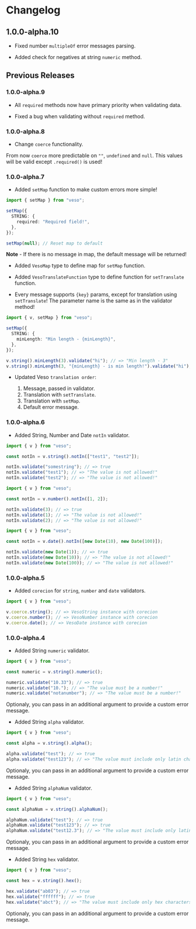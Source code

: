 # Changelog

## 1.0.0-alpha.10

- Fixed number `multipleOf` error messages parsing.

- Added check for negatives at string `numeric` method.

## Previous Releases

### 1.0.0-alpha.9

- All `required` methods now have primary priority when validating data.

- Fixed a bug when validating without `required` method.

### 1.0.0-alpha.8

- Change `coerce` functionality.

From now `coerce` more predictable on `""`, `undefined` and `null`. This values will be valid except `.required()` is used!

### 1.0.0-alpha.7

- Added `setMap` function to make custom errors more simple!

```ts
import { setMap } from "veso";

setMap({
  STRING: {
    required: "Required field!",
  },
});

setMap(null); // Reset map to default
```

**Note** - If there is no message in map, the default message will be returned!

- Added `VesoMap` type to define map for `setMap` function.

- Added `VesoTranslateFunction` type to define function for `setTranslate` function.

- Every message supports `{key}` params, except for translation using `setTranslate`! The parameter name is the same as in the validator method!

```ts
import { v, setMap } from "veso";

setMap({
  STRING: {
    minLength: "Min length - {minLength}",
  },
});

v.string().minLength(3).validate("hi"); // => "Min length - 3"
v.string().minLength(3, "{minLength} - is min length!").validate("hi"); // => "3 - is min length!"
```

- Updated Veso `translation order`:

  1. Message, passed in validator.
  2. Translation with `setTranslate`.
  3. Translation with `setMap`.
  4. Default error message.

### 1.0.0-alpha.6

- Added String, Number and Date `notIn` validator.

```ts
import { v } from "veso";

const notIn = v.string().notIn(["test1", "test2"]);

notIn.validate("somestring"); // => true
notIn.validate("test1"); // => "The value is not allowed!"
notIn.validate("test2"); // => "The value is not allowed!"
```

```ts
import { v } from "veso";

const notIn = v.number().notIn([1, 2]);

notIn.validate(3); // => true
notIn.validate(1); // => "The value is not allowed!"
notIn.validate(2); // => "The value is not allowed!"
```

```ts
import { v } from "veso";

const notIn = v.date().notIn([new Date(10), new Date(100)]);

notIn.validate(new Date(1)); // => true
notIn.validate(new Date(10)); // => "The value is not allowed!"
notIn.validate(new Date(100)); // => "The value is not allowed!"
```

### 1.0.0-alpha.5

- Added `corecion` for `string`, `number` and `date` validators.

```ts
import { v } from "veso";

v.coerce.string(); // => VesoString instance with corecion
v.coerce.number(); // => VesoNumber instance with corecion
v.coerce.date(); // => VesoDate instance with corecion
```

### 1.0.0-alpha.4

- Added String `numeric` validator.

```ts
import { v } from "veso";

const numeric = v.string().numeric();

numeric.validate("10.33"); // => true
numeric.validate("10."); // => "The value must be a number!"
numeric.validate("notanumber"); // => "The value must be a number!"
```

Optionaly, you can pass in an additional argument to provide a custom error message.

- Added String `alpha` validator.

```ts
import { v } from "veso";

const alpha = v.string().alpha();

alpha.validate("test"); // => true
alpha.validate("test123"); // => "The value must include only latin characters!"
```

Optionaly, you can pass in an additional argument to provide a custom error message.

- Added String `alphaNum` validator.

```ts
import { v } from "veso";

const alphaNum = v.string().alphaNum();

alphaNum.validate("test"); // => true
alphaNum.validate("test123"); // => true
alphaNum.validate("test12.3"); // => "The value must include only latin characters and numbers!"
```

Optionaly, you can pass in an additional argument to provide a custom error message.

- Added String `hex` validator.

```ts
import { v } from "veso";

const hex = v.string().hex();

hex.validate("ab03"); // => true
hex.validate("ffffff"); // => true
hex.validate("abct"); // => "The value must include only hex characters!"
```

Optionaly, you can pass in an additional argument to provide a custom error message.
